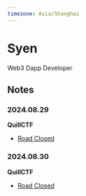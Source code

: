 ```yaml
---
timezone: Asia/Shanghai
---
```


# Syen

Web3 Dapp Developer

## Notes

<!-- Content_START -->

### 2024.08.29

**QuillCTF**

- [Road Closed](./Writeup/Syen/src/QuillCTF/RoadClosed/README.md)

### 2024.08.30

**QuillCTF**

- [Road Closed](./Writeup/Syen/src/QuillCTF/VIPBank/README.md)

<!-- Content_END -->
